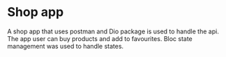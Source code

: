 # Shop app

A shop app that uses postman and Dio package is used to handle the api. The app user can buy products and add to favourites. Bloc state management was used to handle states. 
